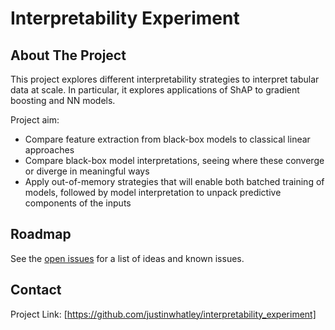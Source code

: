 # Interpretability Experiment


<!-- ABOUT THE PROJECT -->
## About The Project

This project explores different interpretability strategies to interpret tabular data at scale. In particular, it explores applications of ShAP to gradient boosting and NN models. 

Project aim:
* Compare feature extraction from black-box models to classical linear approaches
* Compare black-box model interpretations, seeing where these converge or diverge in meaningful ways
* Apply out-of-memory strategies that will enable both batched training of models, followed by model interpretation to unpack predictive components of the inputs


<!-- ROADMAP -->
## Roadmap

See the [open issues](https://github.com/justinwhatley/interpretability_experiment/issues) for a list of ideas and known issues.


<!-- CONTACT -->
## Contact
Project Link: [https://github.com/justinwhatley/interpretability_experiment]
